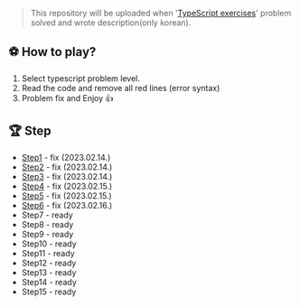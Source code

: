 > This repository will be uploaded when '[TypeScript exercises](https://typescript-exercises.github.io)' problem solved and wrote description(only korean).

## ⚽️ How to play?
1. Select typescript problem level.
2. Read the code and remove all red lines (error syntax)
3. Problem fix and Enjoy 👍

## 🏆 Step
* [Step1](/src/step1/) - fix (2023.02.14.)
* [Step2](/src/step2/) - fix (2023.02.14.)
* [Step3](/src/step3/) - fix (2023.02.14.)
* [Step4](/src/step4/) - fix (2023.02.15.)
* [Step5](/src/step5/) - fix (2023.02.15.)
* [Step6](/src/step6/) - fix (2023.02.16.)
* Step7 - ready
* Step8 - ready
* Step9 - ready
* Step10 - ready
* Step11 - ready
* Step12 - ready
* Step13 - ready
* Step14 - ready
* Step15 - ready